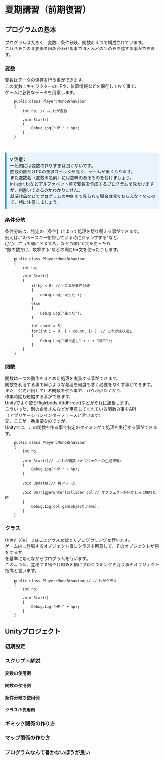 ﻿# 夏期講習（前期復習）

## プログラムの基本
プログラムは大きく　変数、条件分岐、関数の３つで構成されています。<br>
これらをこの３要素を組み合わせる事でほとんどのものを作成する事ができます。<br>

### 変数
変数はデータの保存を行う事ができます。<br>
この変数にキャラクターのHPや、位置情報などを保存しておく事で、<br>
ゲームに必要なデータを用意します。<br>
```clike
	public class Player:MonoBehaviour
	{
		int hp; // ←これが変数

		void Start()
		{
			Debug.Log("HP:" + hp);
		}
	}
```
<br>
<div style="border-left: 5px solid #2d9cdb; background: #e8f4fd; padding: 0.8em; margin: 1em 0;">
  <strong>💡 注意：</strong><br>
  一般的には変数の作りすぎは良くないです。<br>
  変数の数だけPCの要求スペックが高く、ゲームが重くなります。<br>
  また変数名（変数の名前）には意味のあるものを付けましょう。<br>
  int a;int b;などアルファベット順で変数を作成するプログラムを見かけますが、何書いてあるのかわかりません。<br>
  就活作品などでプログラムの中身まで見られる場合は見てもらえなくなるので、特に注意しましょう。<br>
</div>


### 条件分岐
条件分岐は、特定の【条件】によって処理を切り替える事ができます。<br>
例えば、”スペースキーを押している時にジャンプする”など、<br>
〇〇している時にＸＸする。などの際にif文を使ったり、<br>
”敵の数だけ、攻撃する”などの際にfor文を使ったりします。<br>
```clike
	public class Player:MonoBehaviour
	{
		int hp; 

		void Start()
		{
			if(hp < 0) // ←これが条件分岐
			{
				Debug.Log("死んだ");
			}
			else
			{
				Debug.Log("生きた");
			}

			int count = 5;
			for(int i = 0; i < count; i++)　// これが繰り返し
			{
				Debug.Log("繰り返し" + i + "回目");
			}
		}
	}
```

###	関数
関数は一つの動作をまとめた処理を実装する事ができます。<br>
関数を利用する事で同じような処理を何度も書く必要をなくす事ができます。<br>
また、公式が出している関数を使う事で、バグが少なくなり、<br>
作業時間も短縮する事ができます。<br>
Unityでよく使うRigidbody.AddForce()などがそれに該当します。<br>
こういった、別の企業さんなどが用意してくれている関数の事をAPI<br>
（アプリケーションインターフェースと言います）<br>
又、ここが一番重要なのですが、<br>
Unityでは、この関数を作る事で特定のタイミングで処理を実行する事ができます。<br>
```clike
	public class Player:MonoBehaviour
	{
		int hp; 

		void Start()// ←これが関数（オブジェクトの生成直後）
		{
			Debug.Log("HP:" + hp);
		}

		void Update()// 毎フレーム

		void OnTriggerEnter(Collider col)// オブジェクトが何かしらに触れた時
		{
			Debug.Log(col.gameobject.name);
		}
	}
```

### クラス
Unity（C#）ではこのクラスを使ってプログラミングを行います。<br>
ゲーム内に登場するオブジェクト事にクラスを用意して、そのオブジェクトが何をするか、<br>
を基準に考えながらプログラムを行います。<br>
このような、登場する物や仕組みを軸にプログラミングを行う事をオブジェクト指向と言います。<br>
```clike
	public class Player:MonoBehaviour// ←これがクラス
	{
		int hp; 

		void Start()
		{
			Debug.Log("HP:" + hp);
		}
	}
```

## Unityプロジェクト
### 初期設定
### スクリプト解説
#### 変数の使用例
#### 関数の使用例
#### 条件分岐の使用例
#### クラスの使用例
### ギミック関係の作り方
### マップ関係の作り方
### プログラムなんて書かないほうが良い

